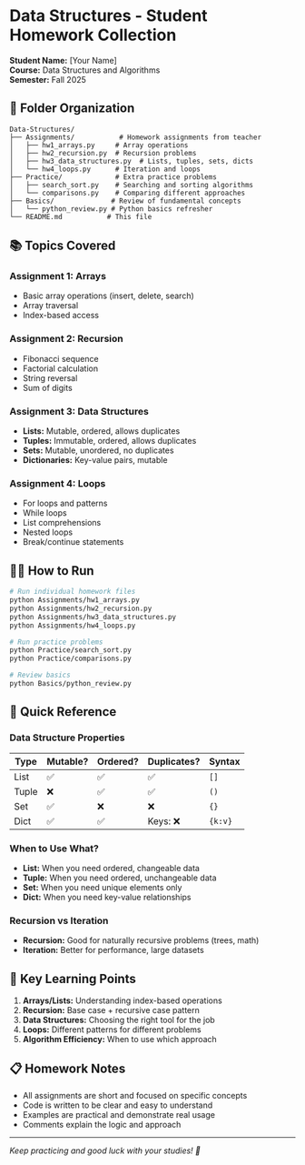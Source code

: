 # Data Structures - Student Homework Collection

**Student Name:** [Your Name]  
**Course:** Data Structures and Algorithms  
**Semester:** Fall 2025  

## 📁 Folder Organization

```
Data-Structures/
├── Assignments/           # Homework assignments from teacher
│   ├── hw1_arrays.py     # Array operations
│   ├── hw2_recursion.py  # Recursion problems  
│   ├── hw3_data_structures.py  # Lists, tuples, sets, dicts
│   └── hw4_loops.py      # Iteration and loops
├── Practice/             # Extra practice problems
│   ├── search_sort.py    # Searching and sorting algorithms
│   └── comparisons.py    # Comparing different approaches
├── Basics/              # Review of fundamental concepts
│   └── python_review.py # Python basics refresher
└── README.md           # This file
```

## 📚 Topics Covered

### Assignment 1: Arrays
- Basic array operations (insert, delete, search)
- Array traversal
- Index-based access

### Assignment 2: Recursion  
- Fibonacci sequence
- Factorial calculation
- String reversal
- Sum of digits

### Assignment 3: Data Structures
- **Lists:** Mutable, ordered, allows duplicates
- **Tuples:** Immutable, ordered, allows duplicates
- **Sets:** Mutable, unordered, no duplicates
- **Dictionaries:** Key-value pairs, mutable

### Assignment 4: Loops
- For loops and patterns
- While loops
- List comprehensions
- Nested loops
- Break/continue statements

## 🏃‍♂️ How to Run

```bash
# Run individual homework files
python Assignments/hw1_arrays.py
python Assignments/hw2_recursion.py
python Assignments/hw3_data_structures.py
python Assignments/hw4_loops.py

# Run practice problems
python Practice/search_sort.py
python Practice/comparisons.py

# Review basics
python Basics/python_review.py
```

## 📝 Quick Reference

### Data Structure Properties
| Type | Mutable? | Ordered? | Duplicates? | Syntax |
|------|----------|----------|-------------|---------|
| List | ✅ | ✅ | ✅ | `[]` |
| Tuple | ❌ | ✅ | ✅ | `()` |
| Set | ✅ | ❌ | ❌ | `{}` |
| Dict | ✅ | ✅ | Keys: ❌ | `{k:v}` |

### When to Use What?
- **List:** When you need ordered, changeable data
- **Tuple:** When you need ordered, unchangeable data  
- **Set:** When you need unique elements only
- **Dict:** When you need key-value relationships

### Recursion vs Iteration
- **Recursion:** Good for naturally recursive problems (trees, math)
- **Iteration:** Better for performance, large datasets

## 🎯 Key Learning Points

1. **Arrays/Lists:** Understanding index-based operations
2. **Recursion:** Base case + recursive case pattern
3. **Data Structures:** Choosing the right tool for the job
4. **Loops:** Different patterns for different problems
5. **Algorithm Efficiency:** When to use which approach

## 📋 Homework Notes

- All assignments are short and focused on specific concepts
- Code is written to be clear and easy to understand
- Examples are practical and demonstrate real usage
- Comments explain the logic and approach

---
*Keep practicing and good luck with your studies! 🚀*
